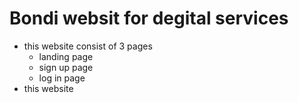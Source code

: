 # Bondi websit for degital services
- this website consist of 3 pages 
  -  landing page
  -  sign up page
  -  log in page
- this website 
